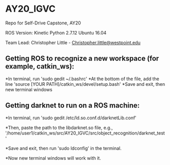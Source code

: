 # AY20_IGVC
Repo for Self-Drive Capstone, AY20

ROS Version: Kinetic 
Python 2.7.12
Ubuntu 16.04

Team Lead: Christopher Little - Christopher.little@westpoint.edu

## Getting ROS to recognize a new workspace (for example, catkin_ws):
*In terminal, run 'sudo gedit ~/.bashrc'
*At the bottom of the file, add the line 'source [YOUR PATH]/catkin_ws/devel/setup.bash'
*Save and exit, then new terminal windows

## Getting darknet to run on a ROS machine:

*In terminal, run 'sudo gedit /etc/ld.so.conf.d/darknetLib.conf'

*Then, paste the path to the libdarknet.so file, e.g., '/home/user1/catkin_ws/src/AY20_IGVC/src/object_recognition/darknet_test'

*Save and exit, then run 'sudo ldconfig' in the terminal.

*Now new terminal windows will work with it.
